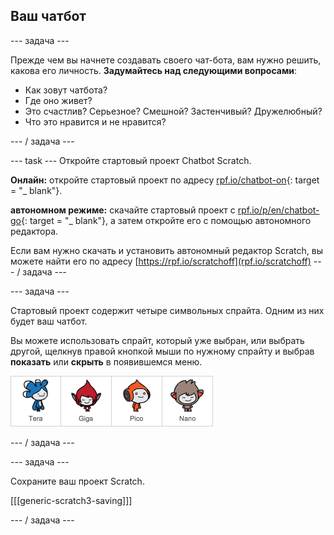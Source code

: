 ## Ваш чатбот

\--- задача \---

Прежде чем вы начнете создавать своего чат-бота, вам нужно решить, какова его личность. **Задумайтесь над следующими вопросами**:

+ Как зовут чатбота?
+ Где оно живет?
+ Это счастлив? Серьезное? Смешной? Застенчивый? Дружелюбный?
+ Что это нравится и не нравится?

\--- / задача \---

\--- task \--- Откройте стартовый проект Chatbot Scratch.

**Онлайн:** откройте стартовый проект по адресу [rpf.io/chatbot-on](http://rpf.io/chatbot-on){: target = "_ blank"}.

**автономном режиме:** скачайте стартовый проект с [rpf.io/p/en/chatbot-go](http://rpf.io/p/en/chatbot-go){: target = "_ blank"}, а затем откройте его с помощью автономного редактора.

Если вам нужно скачать и установить автономный редактор Scratch, вы можете найти его по адресу [https://rpf.io/scratchoff](rpf.io/scratchoff) \--- / задача \---

\--- задача \---

Стартовый проект содержит четыре символьных спрайта. Одним из них будет ваш чатбот.

Вы можете использовать спрайт, который уже выбран, или выбрать другой, щелкнув правой кнопкой мыши по нужному спрайту и выбрав **показать** или **скрыть** в появившемся меню.

![Выберите персонажа](images/chatbot-characters.png)

\--- / задача \---

\--- задача \---

Сохраните ваш проект Scratch.

[[[generic-scratch3-saving]]]

\--- / задача \---